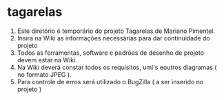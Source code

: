 # tagarelas
1. Este diretório é temporário do projeto Tagarelas de Mariano Pimentel.
2. Insira na Wiki as informações necessárias para dar continuidade do projeto
3. Todos as ferramentas, software e padrões de desenho de projeto devem estar na Wiki.
4. Na Wiki deverá constar todos os requisitos, uml's eoutros diagramas ( no formato JPEG ).
5. Para controle de erros será utilizado o BugZilla ( a ser inserido no projeto )
